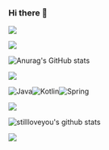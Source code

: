 ### Hi there 👋

<!--
**stillloveyou/stillloveyou** is a ✨ _special_ ✨ repository because its `README.md` (this file) appears on your GitHub profile.

Here are some ideas to get you started:

- 🔭 I’m currently working on ...
- 🌱 I’m currently learning ...
- 👯 I’m looking to collaborate on ...
- 🤔 I’m looking for help with ...
- 💬 Ask me about ...
- 📫 How to reach me: ...
- 😄 Pronouns: ...
- ⚡ Fun fact: ...
-->
<img src="https://capsule-render.vercel.app/api?type=waving&color=BDBDC8&height=150&section=header" />

<a href=https://blog.naver.com/dnjfzmf target="_blank"><img src="https://img.shields.io/badge/Blog-배경색?style=plastic&logo=#FF5722&logoColor=000000"/></a>

![Anurag's GitHub stats](https://github-readme-stats.vercel.app/api?username=stillloveyou&show_icons=true&theme=radical)

 <a href=https://blog.naver.com/dnjfzmf target="_blank"><img src="https://img.shields.io/badge/![image](https://github.com/stillloveyou/stillloveyou/assets/91673718/f4303627-3f95-4085-8c9b-0f38475bd204)
?style=flat-square&logo=Blog&logoColor=white"/></a>

![Java](https://img.shields.io/badge/Java-ED8B00?style=for-the-badge&logo=openjdk&logoColor=white)![Kotlin](https://img.shields.io/badge/Kotlin-0095D5?&style=for-the-badge&logo=kotlin&logoColor=white)![Spring](https://img.shields.io/badge/Spring-6DB33F?style=for-the-badge&logo=spring&logoColor=white)



<img src="https://img.shields.io/badge/Spring-색코드?style=for-the-badge&logo=#6DB33F&logoColor=black">

![stillloveyou's github stats](https://github-readme-stats.vercel.app/api?username=stillloveyou&show_icons=true)


<img src="https://capsule-render.vercel.app/api?type=waving&color=BDBDC8&height=150&section=footer" />
